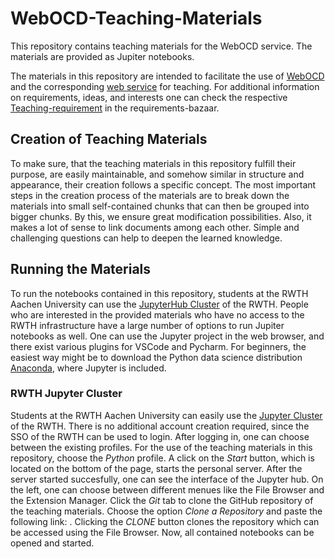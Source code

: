 # WebOCD-Teaching-Materials
This repository contains teaching materials for the WebOCD service. The materials are provided as Jupiter notebooks.

The materials in this repository are intended to facilitate the use of [WebOCD](https://github.com/rwth-acis/REST-OCD-Services) and the corresponding [web service](https://github.com/rwth-acis/OCD-Web-Client) for teaching. For additional information on requirements, ideas, and interests one can check the respective [Teaching-requirement](https://requirements-bazaar.org/projects/137/categories/1542) in the requirements-bazaar.

## Creation of Teaching Materials
To make sure, that the teaching materials in this repository fulfill their purpose, are easily maintainable, and somehow similar in structure and appearance, their creation follows a specific concept. The most important steps in the creation process of the materials are to break down the materials into small self-contained chunks that can then be grouped into bigger chunks. By this, we ensure great modification possibilities. Also, it makes a lot of sense to link documents among each other. Simple and challenging questions can help to deepen the learned knowledge.

## Running the Materials
To run the notebooks contained in this repository, students at the RWTH Aachen University can use the [JupyterHub Cluster](https://jupyter.rwth-aachen.de/) of the RWTH. People who are interested in the provided materials who have no access to the RWTH infrastructure have a large number of options to run Jupiter notebooks as well. One can use the Jupyter project in the web browser, and there exist various plugins for VSCode and Pycharm. For beginners, the easiest way might be to download the Python data science distribution [Anaconda](https://www.anaconda.com/products/distribution), where Jupyter is included.

### RWTH Jupyter Cluster
Students at the RWTH Aachen University can easily use the [Jupyter Cluster](https://jupyter.rwth-aachen.de/) of the RWTH. There is no additional account creation required, since the SSO of the RWTH can be used to login. After logging in, one can choose between the existing profiles. For the use of the teaching materials in this repository, choose the *Python* profile. A click on the *Start* button, which is located on the bottom of the page, starts the personal server. After the server started succesfully, one can see the interface of the Jupyter hub. On the left, one can choose between different menues like the File Browser and the Extension Manager. Click the *Git* tab to clone the GitHub repository of the teaching materials. Choose the option *Clone a Repository* and paste the following link: . Clicking the *CLONE* button clones the repository which can be accessed using the File Browser. Now, all contained notebooks can be opened and started.
